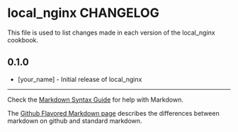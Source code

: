 # local_nginx CHANGELOG

This file is used to list changes made in each version of the local_nginx cookbook.

## 0.1.0
- [your_name] - Initial release of local_nginx

- - -
Check the [Markdown Syntax Guide](http://daringfireball.net/projects/markdown/syntax) for help with Markdown.

The [Github Flavored Markdown page](http://github.github.com/github-flavored-markdown/) describes the differences between markdown on github and standard markdown.
